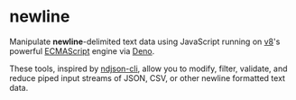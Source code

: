 # newline

Manipulate **newline**-delimited text data using JavaScript running on [v8](https://v8.dev/features)'s powerful
[ECMAScript](https://tc39.es/ecma262/) engine via [Deno](https://deno.land/).

These tools, inspired by [ndjson-cli](https://github.com/mbostock/ndjson-cli),
allow you to modify, filter, validate, and reduce piped input streams of JSON, CSV, or other newline formatted text data.
